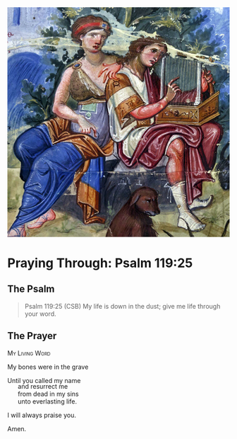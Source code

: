 <img class="intro-right" src="art-paris-psalter.jpg">

<style>
  li {list-style-type: none;}
  p + ul {
    margin-top: -18px;
}
</style>

# Praying Through: Psalm 119:25

## The Psalm

>Psalm 119:25 (CSB) My life is down in the dust; give me life through your word.

## The Prayer

<div style="font-variant: small-caps;">
My Living Word
</div>

My bones were in the grave

Until you called my name
* and resurrect me
* from dead in my sins
* unto everlasting life.

I will always praise you.

Amen.
